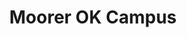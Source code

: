 ---
layout: locations
categories: locations
permalink: /locations/mor/
location-id: mor
class: section-locations location-mor
title: Moorer OK Campus
---